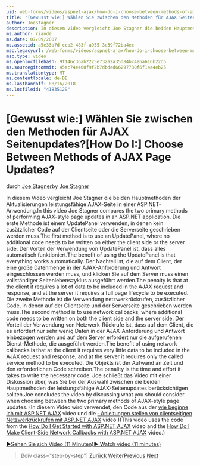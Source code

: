 ```yaml
---
uid: web-forms/videos/aspnet-ajax/how-do-i-choose-between-methods-of-ajax-page-updates
title: '[Gewusst wie:] Wählen Sie zwischen den Methoden für AJAX Seitenupdates? | Microsoft-Dokumentation'
author: JoeStagner
description: In diesem Video vergleicht Joe Stagner die beiden Hauptmethoden der Aktualisierungen leistungsfähige AJAX-Seite in einer ASP.NET-Anwendung. Die erste Methode ist ein Benutzerprofil-Datenträger verwenden...
ms.author: riande
ms.date: 07/09/2007
ms.assetid: a5e33a7d-ccb2-483f-a955-3d39f72ba4ec
msc.legacyurl: /web-forms/videos/aspnet-ajax/how-do-i-choose-between-methods-of-ajax-page-updates
msc.type: video
ms.openlocfilehash: 9f146c36ab2225e732a2a35d84bc4e6a616b22d5
ms.sourcegitcommit: 45ac74e400f9f2b7dbded66297730f6f14a4eb25
ms.translationtype: MT
ms.contentlocale: de-DE
ms.lasthandoff: 08/16/2018
ms.locfileid: "41835129"
---
```

<a name="how-do-i-choose-between-methods-of-ajax-page-updates"></a><span data-ttu-id="4756a-105">[Gewusst wie:] Wählen Sie zwischen den Methoden für AJAX Seitenupdates?</span><span class="sxs-lookup"><span data-stu-id="4756a-105">[How Do I:] Choose Between Methods of AJAX Page Updates?</span></span>
====================
<span data-ttu-id="4756a-106">durch [Joe Stagner](https://github.com/JoeStagner)</span><span class="sxs-lookup"><span data-stu-id="4756a-106">by [Joe Stagner](https://github.com/JoeStagner)</span></span>

<span data-ttu-id="4756a-107">In diesem Video vergleicht Joe Stagner die beiden Hauptmethoden der Aktualisierungen leistungsfähige AJAX-Seite in einer ASP.NET-Anwendung.</span><span class="sxs-lookup"><span data-stu-id="4756a-107">In this video Joe Stagner compares the two primary methods of performing AJAX-style page updates in an ASP.NET application.</span></span> <span data-ttu-id="4756a-108">Die erste Methode ist einem UpdatePanel verwenden, in denen kein zusätzlicher Code auf der Clientseite oder die Serverseite geschrieben werden muss.</span><span class="sxs-lookup"><span data-stu-id="4756a-108">The first method is to use an UpdatePanel, where no additional code needs to be written on either the client side or the server side.</span></span> <span data-ttu-id="4756a-109">Der Vorteil der Verwendung von UpdatePanel ist, dass alles automatisch funktioniert.</span><span class="sxs-lookup"><span data-stu-id="4756a-109">The benefit of using the UpdatePanel is that everything works automatically.</span></span> <span data-ttu-id="4756a-110">Der Nachteil ist, die auf dem Client, der eine große Datenmenge in der AJAX-Anforderung und Antwort eingeschlossen werden muss, und klicken Sie auf dem Server muss einen vollständiger Seitenlebenszyklus ausgeführt werden.</span><span class="sxs-lookup"><span data-stu-id="4756a-110">The penalty is that at the client it requires a lot of data to be included in the AJAX request and response, and at the server it requires a full page lifecycle to be executed.</span></span> <span data-ttu-id="4756a-111">Die zweite Methode ist die Verwendung netzwerkrückrufen, zusätzlicher Code, in denen auf der Clientseite und der Serverseite geschrieben werden muss.</span><span class="sxs-lookup"><span data-stu-id="4756a-111">The second method is to use network callbacks, where additional code needs to be written on both the client side and the server side.</span></span> <span data-ttu-id="4756a-112">Der Vorteil der Verwendung von Netzwerk-Rückrufe ist, dass auf dem Client, die es erfordert nur sehr wenig Daten in der AJAX-Anforderung und Antwort einbezogen werden und auf dem Server erfordert nur die aufgerufenen Dienst-Methode, die ausgeführt werden.</span><span class="sxs-lookup"><span data-stu-id="4756a-112">The benefit of using network callbacks is that at the client it requires very little data to be included in the AJAX request and response, and at the server it requires only the called service method to be executed.</span></span> <span data-ttu-id="4756a-113">Die Objekts ist der Aufwand an Zeit und den erforderlichen Code schreiben.</span><span class="sxs-lookup"><span data-stu-id="4756a-113">The penality is the time and effort it takes to write the necessary code.</span></span> <span data-ttu-id="4756a-114">Joe schließt das Video mit einer Diskussion über, was Sie bei der Auswahl zwischen die beiden Hauptmethoden der leistungsfähige AJAX-Seitenupdates berücksichtigen sollten.</span><span class="sxs-lookup"><span data-stu-id="4756a-114">Joe concludes the video by discussing what you should consider when choosing between the two primary methods of AJAX-style page updates.</span></span> <span data-ttu-id="4756a-115">(In diesem Video wird verwendet, den Code aus der [wie beginne ich mit ASP.NET AJAX](how-do-i-get-started-with-aspnet-ajax.md) video und die [‑ Anleitungen stellen von clientseitigen Netzwerkrückrufen mit ASP.NET AJAX](how-do-i-make-client-side-network-callbacks-with-aspnet-ajax.md) video.)</span><span class="sxs-lookup"><span data-stu-id="4756a-115">(This video uses the code from the [How Do I Get Started with ASP.NET AJAX](how-do-i-get-started-with-aspnet-ajax.md) video and the [How Do I Make Client-Side Network Callbacks with ASP.NET AJAX](how-do-i-make-client-side-network-callbacks-with-aspnet-ajax.md) video.)</span></span>

[<span data-ttu-id="4756a-116">&#9654;Sehen Sie sich Video (11 Minuten)</span><span class="sxs-lookup"><span data-stu-id="4756a-116">&#9654; Watch video (11 minutes)</span></span>](https://channel9.msdn.com/Blogs/ASP-NET-Site-Videos/how-do-i-choose-between-methods-of-ajax-page-updates)

> [!div class="step-by-step"]
> <span data-ttu-id="4756a-117">[Zurück](how-do-i-update-multiple-regions-of-a-page-with-aspnet-ajax.md)
> [Weiter](how-do-i-use-other-javascript-user-interface-libraries-with-aspnet-ajax.md)</span><span class="sxs-lookup"><span data-stu-id="4756a-117">[Previous](how-do-i-update-multiple-regions-of-a-page-with-aspnet-ajax.md)
[Next](how-do-i-use-other-javascript-user-interface-libraries-with-aspnet-ajax.md)</span></span>
